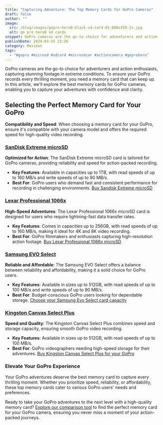 ```yaml
---
title: "Capturing Adventure: The Top Memory Cards for GoPro Cameras"
draft: false
author: ""
image:
  src: /blog/images/gopro-hero8-black-sd-card-01-800x450-2x.jpg
  alt: go pro hero8 sd cards
snippet: GoPro cameras are the go-to choice for adventurers and action enthusiasts, capturing stunning footage in extreme conditions. To ensure your GoPro records every thrilling moment, you need a memory card that can keep up. In this article, we'll explore the best memory cards for GoPro cameras, enabling you to capture your adventures with confidence and clarity.
publishDate: 2024-03-25 23:26
category: Reviews
tags:
  - "#gopro #microsd #sdcard #microsdcar #actioncamera #goprohero"
---
```

GoPro cameras are the go-to choice for adventurers and action enthusiasts, capturing stunning footage in extreme conditions. To ensure your GoPro records every thrilling moment, you need a memory card that can keep up. In this article, we'll explore the best memory cards for GoPro cameras, enabling you to capture your adventures with confidence and clarity.

## **Selecting the Perfect Memory Card for Your GoPro**

**Compatibility and Speed**: When choosing a memory card for your GoPro, ensure it's compatible with your camera model and offers the required speed for high-quality video recording.

### **[SanDisk Extreme microSD](https://amzn.to/3PyoS1s)**

**Optimized for Action**: The SanDisk Extreme microSD card is tailored for GoPro cameras, providing reliability and speed for action-packed recording.

- **Key Features**: Available in capacities up to 1TB, with read speeds of up to 160 MB/s and write speeds of up to 90 MB/s.
- **Best For**: GoPro users who demand fast and consistent performance for recording in challenging environments.
[Buy Sandisk Extreme microSD](https://amzn.to/3vq4t7W)

### **[Lexar Professional 1066x](https://amzn.to/43yuH4Y)**

**High-Speed Adventures**: The Lexar Professional 1066x microSD card is designed for users who require lightning-fast data transfer rates.

- **Key Features**: Comes in capacities up to 256GB, with read speeds of up to 160 MB/s, making it ideal for 4K and 8K video recording.
- **Best For**: GoPro filmmakers and enthusiasts capturing high-resolution action footage.
[Buy Lexar Professional 1066x microSD](https://amzn.to/43ug4PU)

### **[Samsung EVO Select](https://amzn.to/3TydcwK)**

**Reliable and Affordable**: The Samsung EVO Select offers a balance between reliability and affordability, making it a solid choice for GoPro users.

- **Key Features**: Available in sizes up to 512GB, with read speeds of up to 100 MB/s and write speeds of up to 90 MB/s.
- **Best For**: Budget-conscious GoPro users looking for dependable storage.
[Choose your Samsung Evo Select card capacity](https://amzn.to/49a75Vt)

### **[Kingston Canvas Select Plus](https://amzn.to/497sZIW)**

**Speed and Quality**: The Kingston Canvas Select Plus combines speed and storage capacity, ensuring smooth GoPro video recording.

- **Key Features**: Available in sizes up to 512GB, with read speeds of up to 100 MB/s.
- **Best For**: GoPro videographers needing high-speed storage for their adventures.
[Buy Kingston Canvas Select Plus for your GoPro](https://amzn.to/3xfuPtK)

### **Elevate Your GoPro Experience**

Your GoPro adventures deserve the best memory card to capture every thrilling moment. Whether you prioritize speed, reliability, or affordability, these top memory cards cater to various GoPro users' needs and preferences.

Ready to take your GoPro adventures to the next level with a high-quality memory card? [Explore our comparison tool](https://sdprices.com/) to find the perfect memory card for your GoPro camera, ensuring you never miss a moment of your action-packed journeys.
